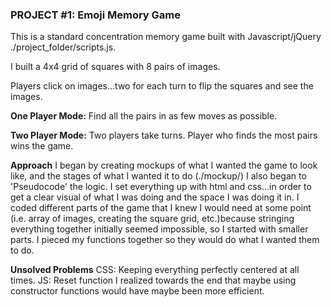 ### PROJECT #1: Emoji Memory Game

This is a standard concentration memory game built with Javascript/jQuery ./project_folder/scripts.js.

I built a 4x4 grid of squares with 8 pairs of images.

Players click on images...two for each turn to flip the squares and see the images.


**One Player Mode:**
Find all the pairs in as few moves as possible.

**Two Player Mode:**
Two players take turns.
Player who finds the most pairs wins the game.

**Approach**
I began by creating mockups of what I wanted the game to look like, and the stages of what I wanted it to do (./mockup/)
I also began to 'Pseudocode' the logic.
I set everything up with html and css...in order to get a clear visual of what I was doing and the space I was doing it in.
I coded different parts of the game that I knew I would need at some point (i.e. array of images, creating the square grid, etc.)because stringing everything together initially seemed impossible, so I started with smaller parts.
I pieced my functions together so they would do what I wanted them to do.


**Unsolved Problems**
CSS: Keeping everything perfectly centered at all times.
JS: Reset function
I realized towards the end that maybe using constructor functions would have maybe been more efficient.
